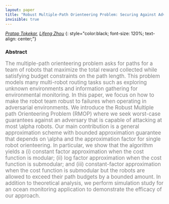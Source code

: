 ```yaml
---
layout: paper
title: "Robust Multiple-Path Orienteering Problem: Securing Against Adversarial Attacks"
invisible: true
---
```

*[Pratap Tokekar](http://tokekar.com/), [Lifeng Zhou](https://lfzhou917.github.io/)*
{: style="color:black; font-size: 120%; text-align: center;"}

### Abstract
<html><p style="color:gray; font-size: 120%; text-align: justified;">
The multiple-path orienteering problem asks for
paths for a team of robots that maximize the total reward
collected while satisfying budget constraints on the path length.
This problem models many multi-robot routing tasks such as
exploring unknown environments and information gathering for
environmental monitoring. In this paper, we focus on how to
make the robot team robust to failures when operating in
adversarial environments. We introduce the Robust Multiple path
Orienteering Problem (RMOP) where we seek worst-case
guarantees against an adversary that is capable of attacking at
most \alpha robots. Our main contribution is a general approximation
scheme with bounded approximation guarantee that depends on
\alpha and the approximation factor for single robot orienteering.
In particular, we show that the algorithm yields a (i) constant factor
approximation when the cost function is modular; (ii)
log factor approximation when the cost function is submodular;
and (iii) constant-factor approximation when the cost function
is submodular but the robots are allowed to exceed their path
budgets by a bounded amount. In addition to theoretical analysis,
we perform simulation study for an ocean monitoring application
to demonstrate the efficacy of our approach.
</p></html>



